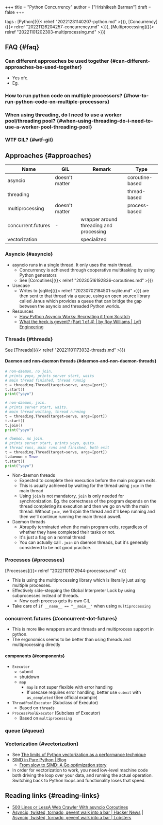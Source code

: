 +++
title = "Python Concurrency"
author = ["Hrishikesh Barman"]
draft = false
+++

tags
: [Python]({{< relref "20221231140207-python.md" >}}), [Concurrency]({{< relref "20221126204257-concurrency.md" >}}), [Multiprocessing]({{< relref "20221101202303-multiprocessing.md" >}})


## FAQ {#faq}


### Can different approaches be used together {#can-different-approaches-be-used-together}

-   Yes ofc.
-   Eg.


### How to run python code on multiple processors? {#how-to-run-python-code-on-multiple-processors}


### When using threading, do I need to use a worker pool/threading pool? {#when-using-threading-do-i-need-to-use-a-worker-pool-threading-pool}


### WTF GIL? {#wtf-gil}


## Approaches {#approaches}

| Name               | GIL            | Remark                                  | Type            |
|--------------------|----------------|-----------------------------------------|-----------------|
| asyncio            | doesn't matter |                                         | coroutine-based |
| threading          |                |                                         | thread-based    |
| multiprocessing    | doesn't matter |                                         | process-based   |
| concurrent.futures | -              | wrapper around threading and processing |                 |
| vectorization      |                | specialized                             |                 |


### Asyncio {#asyncio}

-   asyncio runs in a single thread. It only uses the main thread.
    -   Concurrency is achieved through cooperative multitasking by using Python generators
    -   See [Coroutines]({{< relref "20230516192836-coroutines.md" >}})
-   Usecase
    -   Writes to [sqlite]({{< relref "20230702184501-sqlite.md" >}}) are then sent to that thread via a queue, using an open source library called Janus which provides a queue that can bridge the gap between the asyncio and threaded Python worlds.
-   Resources
    -   [How Python Asyncio Works: Recreating it from Scratch](https://jacobpadilla.com/articles/recreating-asyncio)
    -   [What the heck is gevent? (Part 1 of 4) | by Roy Williams | Lyft Engineering](https://eng.lyft.com/what-the-heck-is-gevent-4e87db98a8)


### Threads {#threads}

See [Threads]({{< relref "20221101173032-threads.md" >}})


#### Daemon and non-daemon threads {#daemon-and-non-daemon-threads}

```python
# non-daemon, no join.
# prints yoyo, prints server start, waits
# main thread finished, thread runnig
t = threading.Thread(target=serve, args=[port])
t.start()
print("yoyo")

# non-daemon, join.
# prints server start, waits.
# main thread waiting, thread running
t = threading.Thread(target=serve, args=[port])
t.start()
t.join()
print("yoyo")

# daemon, no join.
# prints server start, prints yoyo, quits.
# thread runs, main runs and finished, both exit
t = threading.Thread(target=serve, args=[port])
t.daemon = True
t.start()
print("yoyo")
```

-   Non-daemon threads
    -   Expected to complete their execution before the main program exits.
    -   This is usually achieved by waiting for the thread using `join` in the main thread
    -   Using `join` is not mandatory, `join` is only needed for synchronization. Eg. the correctness of the program depends on the thread completing its execution and then we go on with the main thread. Without `join`, we'll spin the thread and it'll keep running and then we'll continue running the main thread aswell.
-   Daemon threads
    -   Abruptly terminated when the main program exits, regardless of whether they have completed their tasks or not.
    -   It's just a flag on a normal thread
    -   You can actually call `.join` on daemon threads, but it's generally considered to be not good practice.


### Processes {#processes}

[Processes]({{< relref "20221101172944-processes.md" >}})

-   This is using the multiprocessing library which is literally just using multiple processes.
-   Effectively side-stepping the Global Interpreter Lock by using subprocesses instead of threads.
    -   Now each process gets its own GIL
-   Take care of `if __name__ == "__main__"` when using `multiprocessing`


### concurrent.futures {#concurrent-dot-futures}

-   This is more like wrappers around threads and multiprocess support in python.
-   The ergonomics seems to be better than using threads and multiprocessing directly


#### components {#components}

-   `Executor`
    -   submit
    -   shutdown
    -   `map`
        -   `map` is not super flexible with error handling
        -   If usecase requires error handling, better use `submit` with `as_completed` (See official example)
-   `ThreadPoolExecutor` (Subclass of Executor)
    -   Based on `threads`
-   `ProcessPoolExecutor` (Subclass of Executor)
    -   Based on `multiprocessing`


### queue {#queue}


### Vectorization {#vectorization}

-   See [The limits of Python vectorization as a performance technique](https://pythonspeed.com/articles/vectorization-python-alternatives/)
-   [SIMD in Pure Python | Blog](https://www.da.vidbuchanan.co.uk/blog/python-swar.html)
    -   [From slow to SIMD: A Go optimization story](https://sourcegraph.com/blog/slow-to-simd)
-   In order for vectorization to work, you need low-level machine code both driving the loop over your data, and running the actual operation. Switching back to Python loops and functionality loses that speed.


## Reading links {#reading-links}

-   [500 Lines or LessA Web Crawler With asyncio Coroutines](https://aosabook.org/en/500L/a-web-crawler-with-asyncio-coroutines.html)
-   [Asyncio, twisted, tornado, gevent walk into a bar | Hacker News](https://news.ycombinator.com/item?id=37226360) | [Asyncio, twisted, tornado, gevent walk into a bar | Lobsters](https://lobste.rs/s/lfkxmg/asyncio_twisted_tornado_gevent_walk_into)
